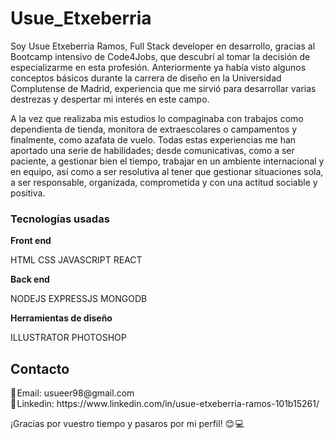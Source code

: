# Usue_Etxeberria

Soy Usue Etxeberria Ramos, Full Stack developer en desarrollo, gracias al Bootcamp intensivo de Code4Jobs, que descubrí al tomar la decisión de especializarme en esta profesión.
Anteriormente ya había visto algunos conceptos básicos durante la carrera de diseño en la Universidad Complutense de Madrid, experiencia que me sirvió para desarrollar varias destrezas y despertar mi interés en este campo. 

A la vez que realizaba mis estudios lo compaginaba con trabajos  como dependienta de tienda, monitora de extraescolares o campamentos y finalmente, como azafata de vuelo. Todas estas experiencias me han 
aportado una serie de habilidades; desde comunicativas, como a ser paciente, a gestionar bien el tiempo,  trabajar  en un ambiente internacional y en equipo, así como a ser resolutiva al tener que gestionar situaciones sola, a ser responsable, organizada, comprometida y con una actitud sociable y positiva.
 
<h3>Tecnologías usadas</h3>
<b>Front end</b>

HTML CSS JAVASCRIPT REACT

<b>Back end</b>

NODEJS EXPRESSJS MONGODB

<b>Herramientas de diseño</b>

ILLUSTRATOR PHOTOSHOP 

<h2>Contacto</h2>
💌 Email: usueer98@gmail.com  <br>
💼 Linkedin: https://www.linkedin.com/in/usue-etxeberria-ramos-101b15261/ 
<br>

¡Gracias por vuestro tiempo y pasaros por mi perfil! 
                    😊 💻 
